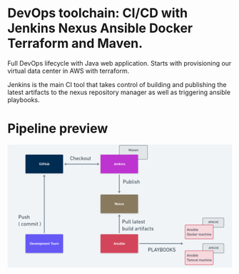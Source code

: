 # DevOps toolchain: CI/CD with Jenkins Nexus Ansible Docker Terraform and Maven.

Full DevOps lifecycle with Java web application. Starts with provisioning our virtual data center in AWS with terraform.

Jenkins is the main CI tool that takes control of building and publishing the latest artifacts to the nexus repository manager as well as triggering ansible playbooks.
# Pipeline preview
![image1](https://raw.githubusercontent.com/mandicm223/JavaWebApplication/main/Screenshot%202021-12-19%20183350.png)




